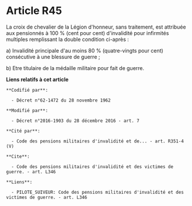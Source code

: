 # Article R45

La croix de chevalier de la Légion d'honneur, sans traitement, est attribuée aux pensionnés à 100  % (cent pour cent)
d'invalidité pour infirmités multiples remplissant la double condition ci-après : 

a) Invalidité principale d'au moins 80  % (quatre-vingts pour cent) consécutive à une blessure de guerre ; 

b) Etre titulaire de la médaille militaire pour fait de guerre.

**Liens relatifs à cet article**

	**Codifié par**:

	  - Décret n°62-1472 du 28 novembre 1962

	**Modifié par**:

	  - Décret n°2016-1903 du 28 décembre 2016 - art. 7

	**Cité par**:

	  - Code des pensions militaires d'invalidité et de... - art. R351-4 (V)

	**Cite**:

	  - Code des pensions militaires d'invalidité et des victimes de guerre. - art. L346

	**Liens**:

	  - PILOTE_SUIVEUR: Code des pensions militaires d'invalidité et des victimes de guerre. - art. L346
